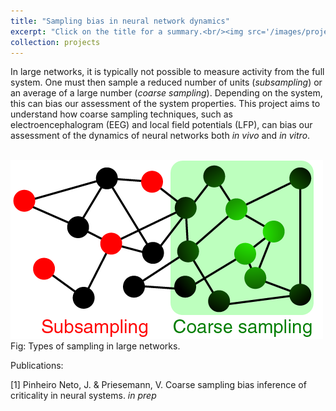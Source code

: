 ```yaml
---
title: "Sampling bias in neural network dynamics"
excerpt: "Click on the title for a summary.<br/><img src='/images/projects-sampling.png'>"
collection: projects
---
```


In large networks, it is typically not possible to measure activity from the full system. One must then sample a reduced number of units (*subsampling*) or an average of a large number (*coarse sampling*). Depending on the system, this can bias our assessment of the system properties. This project aims to understand how coarse sampling techniques, such as electroencephalogram (EEG) and local field potentials (LFP), can bias our assessment of the dynamics of neural networks both *in vivo* and *in vitro*.

<br/><img src='/images/projects-sampling.png'><br>
Fig: Types of sampling in large networks.

Publications:

[1] Pinheiro Neto, J. & Priesemann, V. Coarse sampling bias inference of criticality in neural systems. *in prep*
